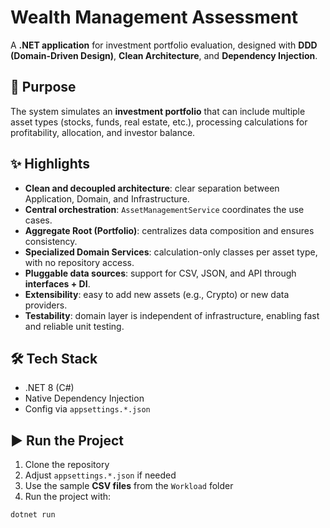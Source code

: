 # Wealth Management Assessment

A **.NET application** for investment portfolio evaluation, designed with **DDD (Domain-Driven Design)**, **Clean Architecture**, and **Dependency Injection**.

## 🚀 Purpose
The system simulates an **investment portfolio** that can include multiple asset types (stocks, funds, real estate, etc.), processing calculations for profitability, allocation, and investor balance.

## ✨ Highlights
- **Clean and decoupled architecture**: clear separation between Application, Domain, and Infrastructure.  
- **Central orchestration**: `AssetManagementService` coordinates the use cases.  
- **Aggregate Root (Portfolio)**: centralizes data composition and ensures consistency.  
- **Specialized Domain Services**: calculation-only classes per asset type, with no repository access.  
- **Pluggable data sources**: support for CSV, JSON, and API through **interfaces + DI**.  
- **Extensibility**: easy to add new assets (e.g., Crypto) or new data providers.  
- **Testability**: domain layer is independent of infrastructure, enabling fast and reliable unit testing.  

## 🛠 Tech Stack
- .NET 8 (C#)  
- Native Dependency Injection  
- Config via `appsettings.*.json`  

## ▶️ Run the Project
1. Clone the repository  
2. Adjust `appsettings.*.json` if needed  
3. Use the sample **CSV files** from the `Workload` folder  
4. Run the project with:

```bash
dotnet run
